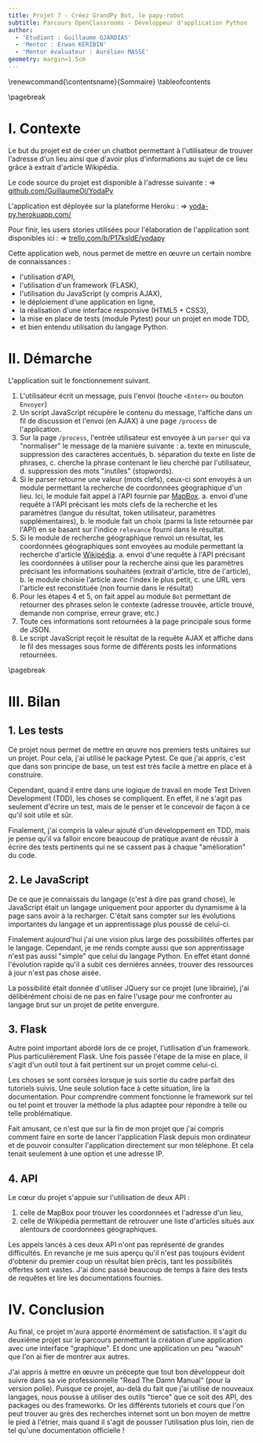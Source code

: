 ```yaml
---
title: Projet 7 - Créez GrandPy Bot, le papy-robot
subtitle: Parcours OpenClassrooms - Développeur d'application Python
author:
  - 'Etudiant : Guillaume OJARDIAS'
  - 'Mentor : Erwan KERIBIN'
  - 'Mentor évaluateur : Aurélien MASSE'
geometry: margin=1.5cm
---
```

\renewcommand{\contentsname}{Sommaire}
\tableofcontents

\pagebreak
# I. Contexte

Le but du projet est de créer un chatbot permettant à l'utilisateur de trouver l'adresse d'un lieu ainsi que d'avoir plus d'informations au sujet de ce lieu grâce à extrait d'article Wikipédia.

Le code source du projet est disponible à l'adresse suivante :
    => [github.com/GuillaumeOj/YodaPy](https://github.com/GuillaumeOj/YodaPy)

L'application est déployée sur la plateforme Heroku :
    => [yoda-py.herokuapp.com/](https://yoda-py.herokuapp.com/)

Pour finir, les users stories utilisées pour l'élaboration de l'application sont disponibles ici :
    => [trello.com/b/P17ksldE/yodapy](https://trello.com/b/P17ksldE/yodapy)


Cette application web, nous permet de mettre en œuvre un certain nombre de connaissances :

- l'utilisation d'API,
- l'utilisation d'un framework (FLASK),
- l'utilisation du JavaScript (y compris AJAX),
- le déploiement d'une application en ligne,
- la réalisation d'une interface responsive (HTML5 + CSS3),
- la mise en place de tests (module Pytest) pour un projet en mode TDD,
- et bien entendu utilisation du langage Python.

# II. Démarche

L'application suit le fonctionnement suivant.

1. L'utilisateur écrit un message, puis l'envoi (touche `<Enter>` ou bouton `Envoyer`)
2. Un script JavaScript récupère le contenu du message, l'affiche dans un fil de discussion et l'envoi (en AJAX) à une page `/process` de l'application.
3. Sur la page `/process`, l'entrée utilisateur est envoyée à un `parser` qui va "normaliser" le message de la manière suivante :
    a. texte en minuscule, suppression des caractères accentués,
    b. séparation du texte en liste de phrases,
    c. cherche la phrase contenant le lieu cherché par l'utilisateur,
    d. suppression des mots "inutiles" (stopwords).
4. Si le parser retourne une valeur (mots clefs), ceux-ci sont envoyés à un module permettant la recherche de coordonnées géographique d'un lieu. Ici, le module fait appel à l'API fournie par [MapBox](https://www.mapbox.com/).
    a. envoi d'une requête à l'API précisant les mots clefs de la recherche et les paramètres (langue du résultat, token utilisateur, paramètres supplémentaires),
    b. le module fait un choix (parmi la liste retournée par l'API) en se basant sur l'indice `relevance` fourni dans le résultat.
5. Si le module de recherche géographique renvoi un résultat, les coordonnées géographiques sont envoyées au module permettant la recherche d'article [Wikipédia](https://fr.wikipedia.org/wiki/Wikip%C3%A9dia).
    a. envoi d'une requête à l'API précisant les coordonnées à utiliser pour la recherche ainsi que les paramètres précisant les informations souhaitées (extrait d'article, titre de l'article),
    b. le module choisie l'article avec l'index le plus petit,
    c. une URL vers l'article est reconstituée (non fournie dans le résultat)
6. Pour les étapes 4 et 5, on fait appel au module `Bot` permettant de retourner des phrases selon le contexte (adresse trouvée, article trouvé, demande non comprise, erreur grave, etc.)
7. Toute ces informations sont  retournées à la page principale sous forme de JSON.
8. Le script JavaScript reçoit le résultat de la requête AJAX et affiche dans le fil des messages sous forme de différents posts les informations retournées.

\pagebreak
# III. Bilan

## 1. Les tests

Ce projet nous permet de mettre en œuvre nos premiers tests unitaires sur un projet. Pour cela, j'ai utilisé le package Pytest. Ce que j'ai appris, c'est que dans son principe de base, un test est très facile à mettre en place et à construire.

Cependant, quand il entre dans une logique de travail en mode Test Driven Development (TDD), les choses se compliquent. En effet, il ne s'agit pas seulement d'écrire un test, mais de le penser et le concevoir de façon à ce qu'il soit utile et sûr.

Finalement, j'ai compris la valeur ajouté d'un développement en TDD, mais je pense qu'il va falloir encore beaucoup de pratique avant de réussir à écrire des tests pertinents qui ne se cassent pas à chaque "amélioration" du code.

## 2. Le JavaScript

De ce que je connaissais du langage (c'est à dire pas grand chose), le JavaScript était un langage uniquement pour apporter du dynamisme à la page sans avoir à la recharger. C'était sans compter sur les évolutions importantes du langage et un apprentissage plus poussé de celui-ci.

Finalement aujourd'hui j'ai une vision plus large des possibilités offertes par le langage. Cependant, je me rends compte aussi que son apprentissage n'est pas aussi "simple" que celui du langage Python. En effet étant donné l'évolution rapide qu'il a subit ces dernières années, trouver des ressources à jour n'est pas chose aisée.

La possibilité était donnée d'utiliser JQuery sur ce projet (une librairie), j'ai délibérément choisi de ne pas en faire l'usage pour me confronter au langage brut sur un projet de petite envergure.

## 3. Flask

Autre point important abordé lors de ce projet, l'utilisation d'un framework. Plus particulièrement Flask.
Une fois passée l'étape de la mise en place, il s'agit d'un outil tout à fait pertinent sur un projet comme celui-ci.

Les choses se sont corsées lorsque je suis sortie du cadre parfait des tutoriels suivis. Une seule solution face à cette situation, lire la documentation. Pour comprendre comment fonctionne le framework sur tel ou tel point et trouver la méthode la plus adaptée pour répondre à telle ou telle problématique.

Fait amusant, ce n'est que sur la fin de mon projet que j'ai compris comment faire en sorte de lancer l'application Flask depuis mon ordinateur et de pouvoir consulter l'application directement sur mon téléphone. Et cela tenait seulement à une option et une adresse IP.

## 4. API

Le cœur du projet s'appuie sur l'utilisation de deux API :

1. celle de MapBox pour trouver les coordonnées et l'adresse d'un lieu,
2. celle de Wikipédia permettant de retrouver une liste d'articles situés aux alentours de coordonnées géographiques.

Les appels lancés à ces deux API n'ont pas représenté de grandes difficultés.
En revanche je me suis aperçu qu'il n'est pas toujours évident d'obtenir du premier coup un résultat bien précis, tant les possibilités offertes sont vastes.
J'ai donc passé beaucoup de temps à faire des tests de requêtes et lire les documentations fournies.

# IV. Conclusion

Au final, ce projet m'aura apporté énormément de satisfaction. Il s'agit du deuxième projet sur le parcours permettant la création d'une application avec une interface "graphique". Et donc une application un peu "waouh" que l'on ai fier de montrer aux autres.

J'ai appris à mettre en œuvre un précepte que tout bon développeur doit suivre dans sa vie professionnelle "Read The Damn Manual" (pour la version polie). Puisque ce projet, au-delà du fait que j'ai utilisé de nouveaux langages, nous pousse à utiliser des outils "tierce" que ce soit des API, des packages ou des frameworks.
Or les différents tutoriels et cours que l'on peut trouver au grès des recherches internet sont un bon moyen de mettre le pied à l'étrier, mais quand il s'agit de pousser l’utilisation plus loin, rien de tel qu'une documentation officielle !
